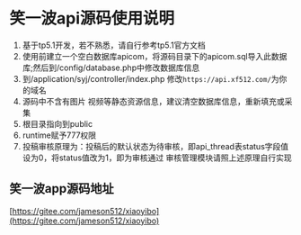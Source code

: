# 笑一波api源码使用说明

1. 基于tp5.1开发，若不熟悉，请自行参考tp5.1官方文档
2. 使用前建立一个空白数据库apicom，将源码目录下的apicom.sql导入此数据库;然后到/config/database.php中修改数据库信息
3. 到/application/syj/controller/index.php 修改`https://api.xf512.com/`为你的域名
4. 源码中不含有图片 视频等静态资源信息，建议清空数据库信息，重新填充或采集
5. 根目录指向到public
6. runtime赋予777权限
7. 投稿审核原理为：投稿后的默认状态为待审核，即api_thread表status字段值设为0，将status值改为1，即为审核通过 审核管理模块请照上述原理自行实现

## 笑一波app源码地址 

[https://gitee.com/jameson512/xiaoyibo](https://gitee.com/jameson512/xiaoyibo)